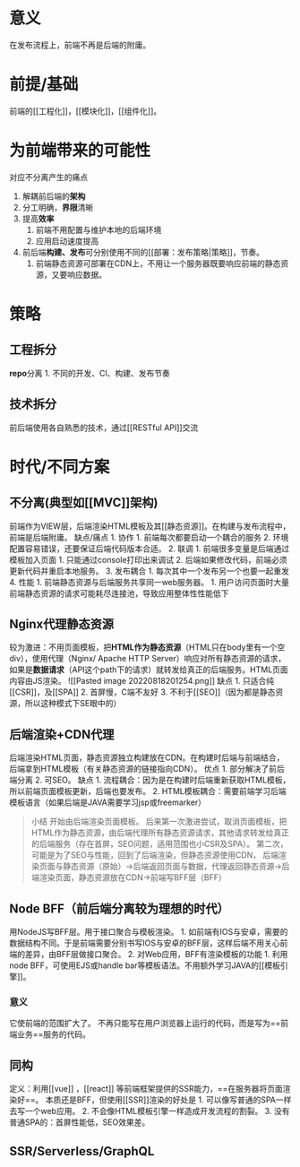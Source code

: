 # 意义
在发布流程上，前端不再是后端的附庸。
# 前提/基础
前端的[[工程化]]，[[模块化]]，[[组件化]]。
# 为前端带来的可能性
对应不分离产生的痛点
1. 解耦前后端的**架构** 
2. 分工明确，**界限**清晰
3. 提高**效率** 
	1. 前端不用配置与维护本地的后端环境
	2. 应用启动速度提高
4. 前后端**构建、发布**可分别使用不同的[[部署：发布策略|策略]]，节奏。
	1. 前端静态资源可部署在CDN上，不用让一个服务器既要响应前端的静态资源，又要响应数据。
# 策略
## 工程拆分
**repo**分离
	1. 不同的开发、CI、构建、发布节奏
## 技术拆分
前后端使用各自熟悉的技术，通过[[RESTful API]]交流
# 时代/不同方案
## 不分离(典型如[[MVC]]架构)
前端作为VIEW层，后端渲染HTML模板及其[[静态资源]]。在构建与发布流程中，前端是后端附庸。
缺点/痛点
	1. 协作
		1. 前端每次都要启动一个耦合的服务
		2. 环境配置容易错误，还要保证后端代码版本合适。
	2. 联调
		1. 前端很多变量是后端通过模板加入页面
			1. 只能通过console打印出来调试
		2. 后端如果修改代码，前端必须更新代码并重启本地服务。
	3. 发布耦合
		1. 每次其中一个发布另一个也要一起重发
	4. 性能
		1. 前端静态资源与后端服务共享同一web服务器。
			1. 用户访问页面时大量前端静态资源的请求可能耗尽连接池，导致应用整体性性能低下
## Nginx代理静态资源
较为激进：不用页面模板，把**HTML作为静态资源**（HTML只在body里有一个空div），使用代理（Nginx/ Apache HTTP Server）响应对所有静态资源的请求，如果是**数据请求**（API这个path下的请求）就转发给真正的后端服务。HTML页面内容由JS渲染。
![[Pasted image 20220818201254.png]]
缺点
	1. 只适合纯[[CSR]]，及[[SPA]]
	2. 首屏慢，C端不友好
	3. 不利于[[SEO]]（因为都是静态资源，所以这种模式下SE眼中的）
## 后端渲染+CDN代理
后端渲染HTML页面，静态资源独立构建放在CDN。在构建时后端与前端结合，后端拿到HTML模板（有关静态资源的链接指向CDN）。
优点
	1. 部分解决了前后端分离
	2. 可SEO。
缺点
	1. 流程耦合：因为是在构建时后端重新获取HTML模板，所以前端页面模板更新，后端也要发布。
	2. HTML模板耦合：需要前端学习后端模板语言（如果后端是JAVA需要学习jsp或freemarker）
> 小结
> 开始由后端渲染页面模板。
> 后来第一次激进尝试，取消页面模板，把HTML作为静态资源，由后端代理所有静态资源请求，其他请求转发给真正的后端服务（存在首屏，SEO问题，适用范围也小CSR及SPA）。
> 第二次，可能是为了SEO与性能，回到了后端渲染，但静态资源使用CDN，
> 后端渲染页面与静态资源（原始）→后端返回页面与数据，代理返回静态资源→后端渲染页面，静态资源放在CDN→前端写BFF层（BFF）
## Node BFF（前后端分离较为理想的时代）
用NodeJS写BFF层。用于接口聚合与模板渲染。
	1. 如前端有IOS与安卓，需要的数据结构不同。于是前端需要分别书写IOS与安卓的BFF层，这样后端不用关心前端的差异，由BFF层做接口聚合。
	2. 对Web应用，BFF有渲染模板的功能
		1. 利用node BFF，可使用EJS或handle bar等模板语法。不用额外学习JAVA的[[模板引擎]]。
### 意义
它使前端的范围扩大了。
	不再只能写在用户浏览器上运行的代码，而是写为==前端业务==服务的代码。
## 同构
定义：利用[[vue]] ，[[react]] 等前端框架提供的SSR能力，==在服务器将页面渲染好==。
本质还是BFF，但使用[[SSR]]渲染的好处是
	1. 可以像写普通的SPA一样去写一个web应用。
	2. 不会像HTML模板引擎一样造成开发流程的割裂。
	3. 没有普通SPA的：首屏性能低，SEO效果差。
## SSR/Serverless/GraphQL
